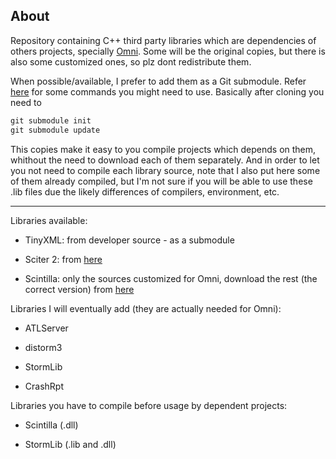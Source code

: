 ## About

Repository containing C++ third party libraries which are dependencies of others projects, specially [Omni](/midiway/Omni). Some will be the original copies, but there is also some customized ones, so plz dont redistribute them.

When possible/available, I prefer to add them as a Git submodule. Refer [here](http://dropshado.ws/post/20058825150/git-submodules) for some commands you might need to use. Basically after cloning you need to

```ruby
git submodule init
git submodule update
```

This copies make it easy to you compile projects which depends on them, whithout the need to download each of them separately. And in order to let you not need to compile each library source, note that I also put here some of them already compiled, but I'm not sure if you will be able to use these .lib files due the likely differences of compilers, environment, etc.



***

Libraries available:

- TinyXML: from developer source - as a submodule

- Sciter 2: from [here](http://www.terrainformatica.com/)

- Scintilla: only the sources customized for Omni, download the rest (the correct version) from [here](http://www.scintilla.org/)

Libraries I will eventually add (they are actually needed for Omni):

- ATLServer

- distorm3

- StormLib

- CrashRpt

Libraries you have to compile before usage by dependent projects:

- Scintilla (.dll)

- StormLib (.lib and .dll)
